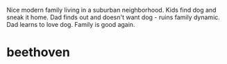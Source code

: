 Nice modern family living in a suburban neighborhood.
Kids find dog and sneak it home.
Dad finds out and doesn't want dog - ruins family dynamic.
Dad learns to love dog.
Family is good again.
# beethoven
